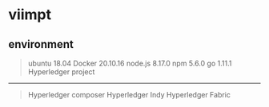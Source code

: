 viimpt 
====
environment
---
> ubuntu 18.04
> Docker 20.10.16
> node.js 8.17.0
> npm 5.6.0
> go 1.11.1
Hyperledger project
----------
> Hyperledger composer
> Hyperledger Indy
> Hyperledger Fabric

